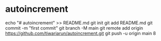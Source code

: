 ﻿# autoincrement
echo "# autoincrement" >> README.md
git init
git add README.md
git commit -m "first commit"
git branch -M main
git remote add origin https://github.com/tiwariarun/autoincrement.git
git push -u origin main
8
